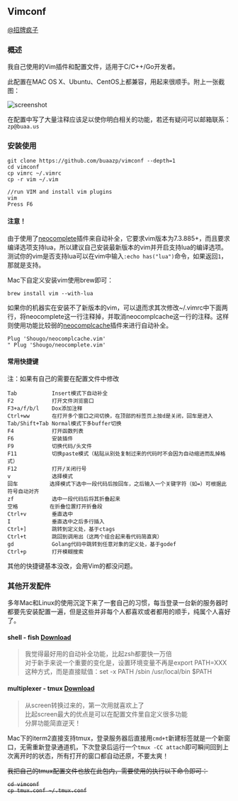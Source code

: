 ## Vimconf

[@招牌疯子](http://weibo.com/buaazp) 

### 概述

我自己使用的Vim插件和配置文件，适用于C/C++/Go开发者。

此配置在MAC OS X、Ubuntu、CentOS上都兼容，用起来很顺手。附上一张截图：

![screenshot](http://ww2.sinaimg.cn/large/4c422e03jw1emhb8kwz0bj212o0olteu.jpg)

在配置中写了大量注释应该足以使你明白相关的功能，若还有疑问可以邮箱联系：`zp@buaa.us`

### 安装使用


```
git clone https://github.com/buaazp/vimconf --depth=1
cd vimconf
cp vimrc ~/.vimrc
cp -r vim ~/.vim

//run VIM and install vim plugins
vim
Press F6
```

#### 注意！

由于使用了[neocomplete](https://github.com/Shougo/neocomplete.vim)插件来自动补全，它要求vim版本为7.3.885+，而且要求编译选项支持lua，所以建议自己安装最新版本的vim并开启支持lua的编译选项。测试你的vim是否支持lua可以在vim中输入`:echo has("lua")`命令，如果返回`1`，那就是支持。

Mac下自定义安装vim使用brew即可：

```
brew install vim --with-lua
```

如果你的机器实在安装不了新版本的vim，可以退而求其次修改~/.vimrc中下面两行，将neocomplete这一行注释掉，并取消neocomplcache这一行的注释。这样则使用功能比较弱的[neocomplcache](https://github.com/Shougo/neocomplcache.vim)插件来进行自动补全。

```
Plug 'Shougo/neocomplcache.vim'
" Plug 'Shougo/neocomplete.vim'
```

#### 常用快捷键

注：如果有自己的需要在配置文件中修改

```
Tab           Insert模式下自动补全
F2            打开文件浏览窗口
F3+a/f/b/l    Dox添加注释
Ctrl+ww       在打开多个窗口之间切换，在顶部的标签页上按d是关闭，回车是进入
Tab/Shift+Tab Normal模式下多buffer切换
F4            打开函数列表
F6            安装插件
F9            切换代码/头文件
F11           切换paste模式（粘贴从别处复制过来的代码时不会因为自动缩进而乱掉格式）
F12           打开/关闭行号
v             选择模式
回车          选择模式下选中一段代码后按回车，之后输入一个关键字符（如=）可根据此符号自动对齐
zf            选中一段代码后将其折叠起来
空格          在折叠位置打开折叠段
Ctrl+v        垂直选中
I             垂直选中之后多行插入
Ctrl+]        跳转到定义处，基于ctags
Ctrl+t        跳回到调用出（这两个组合起来看代码简直爽）
gd            Golang代码中跳转到任意对象的定义处，基于godef
Ctrl+p        打开模糊搜索
```
其他的快捷键基本没改，会用Vim的都没问题。

### 其他开发配件

多年Mac和Linux的使用沉淀下来了一套自己的习惯，每当登录一台新的服务器时都要先安装配置一遍，但是这些并非每个人都喜欢或者都用的顺手，纯属个人喜好了。

#### shell - fish [Download](http://fishshell.com/)

> 我觉得最好用的自动补全功能，比起zsh都要快一万倍  
> 对于新手来说一个重要的变化是，设置环境变量不再是export PATH=XXX这种方式，而是直接赋值：set -x PATH /sbin /usr/local/bin $PATH

#### multiplexer - tmux [Download](http://tmux.sourceforge.net/)

> 从screen转换过来的，第一次用就喜欢上了  
> 比起screen最大的优点是可以在配置文件里自定义很多功能  
> 分屏功能简直逆天！  

Mac下的iterm2直接支持tmux，登录服务器后直接用`cmd+t`新建标签就是一个新窗口，无需重新登录通道机，下次登录后运行一个`tmux -CC attach`即可瞬间回到上次离开时的状态，所有打开的窗口都自动还原，不要太爽！

<s>我把自己的tmux配置文件也放在此包内，需要使用的执行以下命令即可：

```
cd vimconf
cp tmux.conf ~/.tmux.conf
```
</s>


